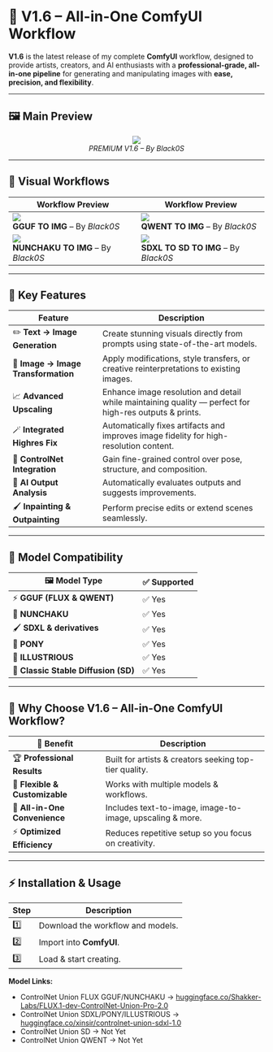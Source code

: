 # 🌟 V1.6 – All-in-One ComfyUI Workflow

**V1.6** is the latest release of my complete **ComfyUI** workflow, designed to provide artists, creators, and AI enthusiasts with a **professional-grade, all-in-one pipeline** for generating and manipulating images with **ease, precision, and flexibility**.

---

## 🖼 Main Preview

<p align="center">
  <img src="https://github.com/user-attachments/assets/5e8e3976-91d0-4dd7-af1f-4c5428975841" style="max-width:90%; height:auto;"/>
  <br>
  <em>PREMIUM V1.6 – By Black0S</em>
</p>

---

## 📸 Visual Workflows

| Workflow Preview | Workflow Preview |
|------------------|------------------|
| <img src="https://github.com/user-attachments/assets/a009b8f1-5115-4f53-9833-f86badcfe37e" style="max-width:100%; height:auto;"/><br>**GGUF TO IMG** – By *Black0S* | <img src="https://github.com/user-attachments/assets/f651d2de-ec18-4fd4-8779-13e73487e4f2" style="max-width:100%; height:auto;"/><br>**QWENT TO IMG** – By *Black0S* |
| <img src="https://github.com/user-attachments/assets/ceb1b763-5e77-4bff-87da-82e64c599369" style="max-width:100%; height:auto;"/><br>**NUNCHAKU TO IMG** – By *Black0S* | <img src="https://github.com/user-attachments/assets/30c82572-be49-4063-a76a-17e9db6d1c32" style="max-width:100%; height:auto;"/><br>**SDXL TO SD TO IMG** – By *Black0S* |

---

## 🚀 Key Features

| Feature | Description |
|---------|-------------|
| ✏️ **Text → Image Generation** | Create stunning visuals directly from prompts using state-of-the-art models. |
| 🎨 **Image → Image Transformation** | Apply modifications, style transfers, or creative reinterpretations to existing images. |
| 📈 **Advanced Upscaling** | Enhance image resolution and detail while maintaining quality — perfect for high-res outputs & prints. |
| 🪄 **Integrated Highres Fix** | Automatically fixes artifacts and improves image fidelity for high-resolution content. |
| 🎯 **ControlNet Integration** | Gain fine-grained control over pose, structure, and composition. |
| 🤖 **AI Output Analysis** | Automatically evaluates outputs and suggests improvements. |
| 🖌 **Inpainting & Outpainting** | Perform precise edits or extend scenes seamlessly. |

---

## 🧩 Model Compatibility

| 🖼 Model Type | ✅ Supported |
|--------------|-------------|
| ⚡ **GGUF (FLUX & QWENT)** | ✅ Yes |
| 🥷 **NUNCHAKU** | ✅ Yes |
| 🖌 **SDXL & derivatives** | ✅ Yes |
| 🐎 **PONY** | ✅ Yes |
| 🌌 **ILLUSTRIOUS** | ✅ Yes |
| 🎯 **Classic Stable Diffusion (SD)** | ✅ Yes |

---

## 🎨 Why Choose V1.6 – All-in-One ComfyUI Workflow?

| 💎 Benefit | Description |
|------------|-------------|
| 🏆 **Professional Results** | Built for artists & creators seeking top-tier quality. |
| 🔄 **Flexible & Customizable** | Works with multiple models & workflows. |
| 🧰 **All-in-One Convenience** | Includes text-to-image, image-to-image, upscaling & more. |
| ⚡ **Optimized Efficiency** | Reduces repetitive setup so you focus on creativity. |

---

## ⚡ Installation & Usage

| Step | Description |
|------|-------------|
| 1️⃣ | Download the workflow and models. |
| 2️⃣ | Import into **ComfyUI**. |
| 3️⃣ | Load & start creating. |

**Model Links:**
- ControlNet Union FLUX GGUF/NUNCHAKU → [huggingface.co/Shakker-Labs/FLUX.1-dev-ControlNet-Union-Pro-2.0](https://huggingface.co/Shakker-Labs/FLUX.1-dev-ControlNet-Union-Pro-2.0/tree/main)  
- ControlNet Union SDXL/PONY/ILLUSTRIOUS → [huggingface.co/xinsir/controlnet-union-sdxl-1.0](https://huggingface.co/xinsir/controlnet-union-sdxl-1.0/tree/main)  
- ControlNet Union SD → Not Yet  
- ControlNet Union QWENT → Not Yet  
